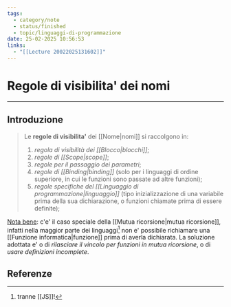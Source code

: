 ```yaml
---
tags:
  - category/note
  - status/finished
  - topic/linguaggi-di-programmazione
date: 25-02-2025 10:56:53
links:
  - "[[Lecture 20022025131602]]"
---
```

# Regole di visibilita' dei nomi
---
## Introduzione
> Le **regole di visibilita'** dei [[Nome|nomi]] si raccolgono in:
> 1. _regola di visibilità dei [[Blocco|blocchi]]_;
> 2. _regole di [[Scope|scope]]_;
> 3. _regole per il passaggio dei parametri_;
> 4. _regole di [[Binding|binding]]_ (solo per i linguaggi di ordine superiore, in cui le funzioni sono passate ad altre funzioni);
> 5. _regole specifiche del [[Linguaggio di programmazione|linguaggio]]_ (tipo inizializzazione di una variabile prima della sua dichiarazione, o funzioni chiamate prima di essere definite);

<u>Nota bene</u>: c'e' il caso speciale della [[Mutua ricorsione|mutua ricorsione]], infatti nella maggior parte dei linguaggi[^1] non e' possibile richiamare una [[Funzione informatica|funzione]] prima di averla dichiarata. La soluzione adottata e' o di _rilasciare il vincolo per funzioni in mutua ricorsione_, o di _usare definizioni incomplete_.

## Referenze

[^1]: tranne [[JS]]!
